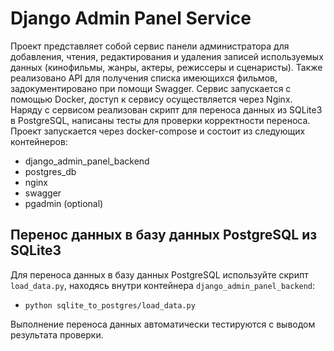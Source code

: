 # Django Admin Panel Service

Проект представляет собой сервис панели администратора для добавления, чтения, редактирования и удаления записей используемых данных (кинофильмы, жанры, актеры, режиссеры и сценаристы).
Также реализовано API для получения списка имеющихся фильмов, задокументировано при помощи Swagger.
Сервис запускается с помощью Docker, доступ к сервису осуществляется через Nginx.
Наряду с сервисом реализован скрипт для переноса данных из SQLite3 в PostgreSQL, написаны тесты для проверки корректности переноса.
Проект запускается через docker-compose и состоит из следующих контейнеров:
- django_admin_panel_backend
- postgres_db
- nginx
- swagger
- pgadmin (optional)

## Перенос данных в базу данных PostgreSQL из SQLite3

Для переноса данных в базу данных PostgreSQL используйте скрипт `load_data.py`, находясь внутри контейнера `django_admin_panel_backend`:
- `python sqlite_to_postgres/load_data.py`

Выполнение переноса данных автоматически тестируются c выводом результата проверки.